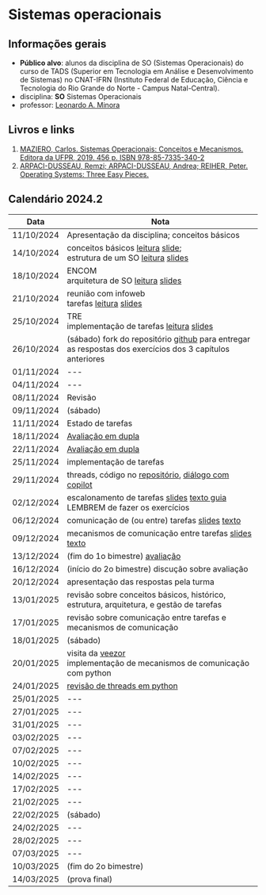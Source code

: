 # Sistemas operacionais

## Informações gerais
- **Público alvo**: alunos da disciplina de SO (Sistemas Operacionais) do curso de TADS (Superior em Tecnologia em Análise e Desenvolvimento de Sistemas) no CNAT-IFRN (Instituto Federal de Educação, Ciência e Tecnologia do Rio Grande do Norte - Campus Natal-Central).
- disciplina: **SO** Sistemas Operacionais
- professor: [Leonardo A. Minora](https://github.com/leonardo-minora)


## Livros e links

1. [MAZIERO, Carlos. Sistemas Operacionais: Conceitos e Mecanismos. Editora da UFPR, 2019. 456 p. ISBN 978-85-7335-340-2](https://wiki.inf.ufpr.br/maziero/doku.php?id=socm:start)
2. [ARPACI-DUSSEAU, Remzi; ARPACI-DUSSEAU, Andrea; REIHER, Peter. Operating Systems: Three Easy Pieces. ](https://pages.cs.wisc.edu/~remzi/OSTEP/)

## Calendário 2024.2

| Data | Nota |
| --- | --- |
| 11/10/2024 | Apresentação da disciplina; conceitos básicos |
| 14/10/2024 | conceitos básicos [leitura](https://wiki.inf.ufpr.br/maziero/lib/exe/fetch.php?media=socm:socm-01.pdf) [slide](https://wiki.inf.ufpr.br/maziero/lib/exe/fetch.php?media=socm:socm-slides-01.pdf);<br />estrutura de um SO [leitura](https://wiki.inf.ufpr.br/maziero/lib/exe/fetch.php?media=socm:socm-02.pdf) [slides](https://wiki.inf.ufpr.br/maziero/lib/exe/fetch.php?media=socm:socm-slides-02.pdf) |
| 18/10/2024 | ENCOM<br />arquitetura de SO [leitura](https://wiki.inf.ufpr.br/maziero/lib/exe/fetch.php?media=socm:socm-03.pdf) [slides](https://wiki.inf.ufpr.br/maziero/lib/exe/fetch.php?media=socm:socm-slides-03.pdf) |
| 21/10/2024 | reunião com infoweb<br />tarefas [leitura](https://wiki.inf.ufpr.br/maziero/lib/exe/fetch.php?media=socm:socm-04.pdf) [slides](https://wiki.inf.ufpr.br/maziero/lib/exe/fetch.php?media=socm:socm-slides-03.pdf) |
| 25/10/2024 | TRE<br />implementação de tarefas [leitura](https://wiki.inf.ufpr.br/maziero/lib/exe/fetch.php?media=socm:socm-05.pdf) [slides](https://wiki.inf.ufpr.br/maziero/lib/exe/fetch.php?media=socm:socm-slides-05.pdf) |
| 26/10/2024 | (sábado) fork do repositório [github](https://github.com/sistemas-operacionais/2024.2) para entregar as respostas dos exercícios dos 3 capítulos anteriores |
| 01/11/2024 | --- |
| 04/11/2024 | --- |
| 08/11/2024 | Revisão |
| 09/11/2024 | (sábado) |
| 11/11/2024 | Estado de tarefas |
| 18/11/2024 | [Avaliação em dupla](https://github.com/sistemas-operacionais/2024.2-tarefa-estado-avaliacao) |
| 22/11/2024 | [Avaliação em dupla](https://github.com/sistemas-operacionais/2024.2-tarefa-estado-avaliacao) |
| 25/11/2024 | implementação de tarefas |
| 29/11/2024 | threads, código no [repositório](https://github.com/sistemas-operacionais/python), [diálogo com copilot](https://github.com/sistemas-operacionais/2024.2/blob/main/05-tarefa-implementacao/threads_python_com_python.md) |
| 02/12/2024 | escalonamento de tarefas [slides](https://wiki.inf.ufpr.br/maziero/lib/exe/fetch.php?media=socm:socm-slides-06.pdf) [texto guia](https://wiki.inf.ufpr.br/maziero/lib/exe/fetch.php?media=socm:socm-06.pdf) <br />LEMBREM de fazer os exercícios |
| 06/12/2024 | comunicação de (ou entre) tarefas [slides](https://wiki.inf.ufpr.br/maziero/lib/exe/fetch.php?media=socm:socm-slides-08.pdf) [texto](https://wiki.inf.ufpr.br/maziero/lib/exe/fetch.php?media=socm:socm-08.pdf) |
| 09/12/2024 | mecanismos de comunicação entre tarefas [slides](https://wiki.inf.ufpr.br/maziero/lib/exe/fetch.php?media=socm:socm-slides-09.pdf) [texto](https://wiki.inf.ufpr.br/maziero/lib/exe/fetch.php?media=socm:socm-09.pdf) |
| 13/12/2024 | (fim do 1o bimestre) [avaliação](https://github.com/sistemas-operacionais/2024.2-tarefa-avaliacao/) |
| 16/12/2024 | (início do 2o bimestre) discução sobre avaliação |
| 20/12/2024 | apresentação das respostas pela turma |
| 13/01/2025 | revisão sobre conceitos básicos, histórico, estrutura, arquitetura, e gestão de tarefas |
| 17/01/2025 | revisão sobre comunicação entre tarefas e mecanismos de comunicação |
| 18/01/2025 | (sábado) |
| 20/01/2025 | visita da [veezor](https://www.veezor.com/)<br />implementação de mecanismos de comunicação com python |
| 24/01/2025 | [revisão de threads em python](https://github.com/sistemas-operacionais/2024.2/blob/main/05-tarefa-implementacao/python-threads-introducao.md) |
| 25/01/2025 | --- |
| 27/01/2025 | --- |
| 31/01/2025 | --- |
| 03/02/2025 | --- |
| 07/02/2025 | --- |
| 10/02/2025 | --- |
| 14/02/2025 | --- |
| 17/02/2025 | --- |
| 21/02/2025 | --- |
| 22/02/2025 | (sábado) |
| 24/02/2025 | --- |
| 28/02/2025 | --- |
| 07/03/2025 | --- |
| 10/03/2025 | (fim do 2o bimestre) |
| 14/03/2025 | (prova final) |



